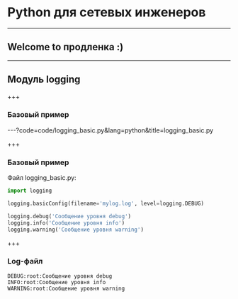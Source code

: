 # Python для сетевых инженеров 

---
## Welcome to продленка :)

---

## Модуль logging


+++
### Базовый пример

---?code=code/logging_basic.py&lang=python&title=logging_basic.py

+++
### Базовый пример

Файл logging_basic.py:
```python
import logging

logging.basicConfig(filename='mylog.log', level=logging.DEBUG)

logging.debug('Сообщение уровня debug')
logging.info('Сообщение уровня info')
logging.warning('Сообщение уровня warning')
```

+++
### Log-файл

```
DEBUG:root:Сообщение уровня debug
INFO:root:Сообщение уровня info
WARNING:root:Сообщение уровня warning
```
